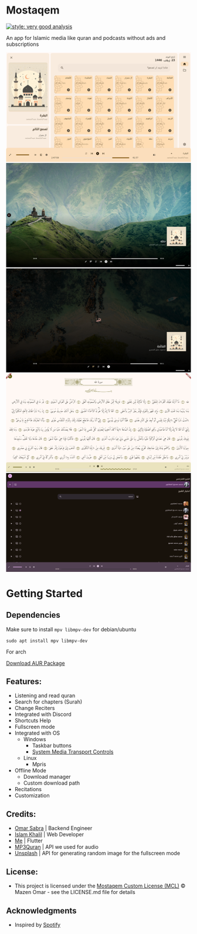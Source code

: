 # Mostaqem
[![style: very good analysis][badge]][badge_link]

 An app for Islamic media like quran and podcasts without ads and subscriptions

![Example](screenshots/1.png)
![Example](screenshots/2.png)
![Example](screenshots/4.png)
![Example](screenshots/9.png)
![Example](screenshots/6.png)

# Getting Started
## Dependencies

Make sure to install `mpv libmpv-dev` for debian/ubuntu
```
sudo apt install mpv libmpv-dev
```
For arch

[Download AUR Package](https://aur.archlinux.org/packages/mostaqem)


## Features:
* Listening and read quran
* Search for chapters (Surah)
* Change Reciters
* Integrated with Discord
* Shortcuts Help
* Fullscreen mode
* Integrated with OS
    * Windows
        * Taskbar buttons
        * [System Media Transport Controls][SMTC]
    * Linux
        * Mpris
* Offline Mode
    * Download manager
    * Custom download path
* Recitations
* Customization



## Credits:
- [Omar Sabra](https://github.com/the-sabra) | Backend Engineer
- [Islam Khalil](https://github.com/islam-khalil0) | Web Developer
- [Me](https://github.com/mezopeeta) | Flutter
- [MP3Quran](https://mp3quran.net/ar/api) | API we used for audio
- [Unsplash](https://unsplash.com/developers) | API for generating random image for the fullscreen mode

## License:
- This project is licensed under the [Mostaqem Custom License (MCL)](LICENSE) © Mazen Omar - see the LICENSE.md file for details

## Acknowledgments
- Inspired by [Spotify](https://open.spotify.com/)

<!-- end:excluded_rules_table -->
[badge]: https://img.shields.io/badge/style-very_good_analysis-B22C89.svg
[badge_link]: https://pub.dev/packages/very_good_analysis
[SMTC]: https://learn.microsoft.com/en-us/windows/uwp/audio-video-camera/system-media-transport-controls
